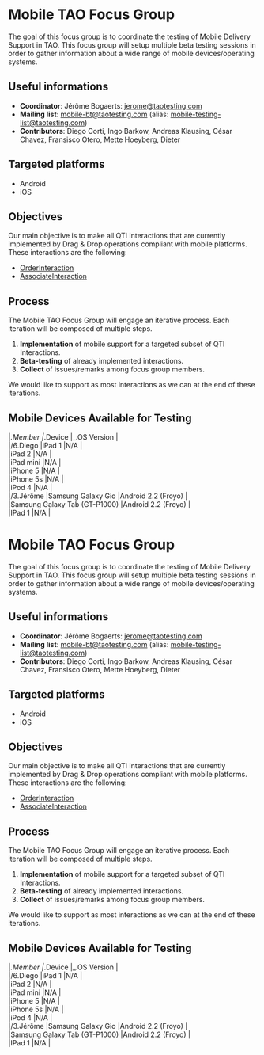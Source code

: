 <!--
created_at: '2013-10-15 11:44:02'
updated_at: '2014-02-13 16:49:20'
authors:
    - 'Patrick Plichart'
tags:
    - 'Contribution Focus Groups'
-->

Mobile TAO Focus Group
======================

The goal of this focus group is to coordinate the testing of Mobile Delivery Support in TAO. This focus group will setup multiple beta testing sessions in order to gather information about a wide range of mobile devices/operating systems.

Useful informations
-------------------

-   **Coordinator**: Jérôme Bogaerts: jerome@taotesting.com
-   **Mailing list**: mobile-bt@taotesting.com (alias: mobile-testing-list@taotesting.com)
-   **Contributors**: Diego Corti, Ingo Barkow, Andreas Klausing, César Chavez, Fransisco Otero, Mette Hoeyberg, Dieter

Targeted platforms
------------------

-   Android
-   iOS

Objectives
----------

Our main objective is to make all QTI interactions that are currently implemented by Drag & Drop operations compliant with mobile platforms. These interactions are the following:

-   [OrderInteraction](http://www.imsglobal.org/question/qtiv2p1/imsqti_infov2p1.html#element10283)
-   [AssociateInteraction](http://www.imsglobal.org/question/qtiv2p1/imsqti_infov2p1.html#element10291)

Process
-------

The Mobile TAO Focus Group will engage an iterative process. Each iteration will be composed of multiple steps.

1.  **Implementation** of mobile support for a targeted subset of QTI Interactions.
2.  **Beta-testing** of already implemented interactions.
3.  **Collect** of issues/remarks among focus group members.

We would like to support as most interactions as we can at the end of these iterations.

Mobile Devices Available for Testing
------------------------------------

|*.Member |*.Device |\_.OS Version |\
|/6.Diego |iPad 1 |N/A |\
 |iPad 2 |N/A |\
 |iPad mini |N/A |\
 |iPhone 5 |N/A |\
 |iPhone 5s |N/A |\
 |iPod 4 |N/A |\
|/3.Jérôme |Samsung Galaxy Gio |Android 2.2 (Froyo) |\
 |Samsung Galaxy Tab (GT-P1000) |Android 2.2 (Froyo) |\
 |IPad 1 |N/A |

Mobile TAO Focus Group
======================

The goal of this focus group is to coordinate the testing of Mobile Delivery Support in TAO. This focus group will setup multiple beta testing sessions in order to gather information about a wide range of mobile devices/operating systems.

Useful informations
-------------------

-   **Coordinator**: Jérôme Bogaerts: jerome@taotesting.com
-   **Mailing list**: mobile-bt@taotesting.com (alias: mobile-testing-list@taotesting.com)
-   **Contributors**: Diego Corti, Ingo Barkow, Andreas Klausing, César Chavez, Fransisco Otero, Mette Hoeyberg, Dieter

Targeted platforms
------------------

-   Android
-   iOS

Objectives
----------

Our main objective is to make all QTI interactions that are currently implemented by Drag & Drop operations compliant with mobile platforms. These interactions are the following:

-   [OrderInteraction](http://www.imsglobal.org/question/qtiv2p1/imsqti_infov2p1.html#element10283)
-   [AssociateInteraction](http://www.imsglobal.org/question/qtiv2p1/imsqti_infov2p1.html#element10291)

Process
-------

The Mobile TAO Focus Group will engage an iterative process. Each iteration will be composed of multiple steps.

1.  **Implementation** of mobile support for a targeted subset of QTI Interactions.
2.  **Beta-testing** of already implemented interactions.
3.  **Collect** of issues/remarks among focus group members.

We would like to support as most interactions as we can at the end of these iterations.

Mobile Devices Available for Testing
------------------------------------

|*.Member |*.Device |\_.OS Version |\
|/6.Diego |iPad 1 |N/A |\
 |iPad 2 |N/A |\
 |iPad mini |N/A |\
 |iPhone 5 |N/A |\
 |iPhone 5s |N/A |\
 |iPod 4 |N/A |\
|/3.Jérôme |Samsung Galaxy Gio |Android 2.2 (Froyo) |\
 |Samsung Galaxy Tab (GT-P1000) |Android 2.2 (Froyo) |\
 |IPad 1 |N/A |


